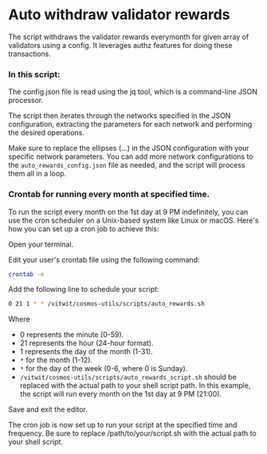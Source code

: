 # Auto withdraw validator rewards

The script withdraws the validator rewards everymonth for given array of validators using a config. It leverages authz features for doing these transactions.

### In this script:

The config.json file is read using the jq tool, which is a command-line JSON processor.

The script then iterates through the networks specified in the JSON configuration, extracting the parameters for each network and performing the desired operations.

Make sure to replace the ellipses (...) in the JSON configuration with your specific network parameters. You can add more network configurations to the `auto_rewards_config.json`
file as needed, and the script will process them all in a loop.

### Crontab for running every month at specified time.
To run the script every month on the 1st day at 9 PM indefinitely, you can use the cron scheduler on a Unix-based system like Linux or macOS. Here's how you can set up a cron job to achieve this:

Open your terminal.

Edit your user's crontab file using the following command:

```bash
crontab -e
```
Add the following line to schedule your script:
```bash
0 21 1 * * /vitwit/cosmos-utils/scripts/auto_rewards.sh
```

Where
- 0 represents the minute (0-59).
- 21 represents the hour (24-hour format).
- 1 represents the day of the month (1-31).
- `*` for the month (1-12).
- `*` for the day of the week (0-6, where 0 is Sunday).
- `/vitwit/cosmos-utils/scripts/auto_rewards_script.sh` should be replaced with the actual path to your shell script path.
In this example, the script will run every month on the 1st day at 9 PM (21:00).

Save and exit the editor.

The cron job is now set up to run your script at the specified time and frequency. Be sure to replace /path/to/your/script.sh with the actual path to your shell script.





